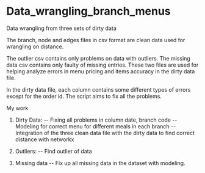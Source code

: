 # Data_wrangling_branch_menus
Data wrangling from three sets of dirty data

The branch, node and edges files in csv format are clean data used for wrangling on distance.

The outlier csv contains only problems on data with outliers. The missing data csv contains only faulty of missing entries.
These two files are used for helping analyze errors in menu pricing and items accuracy in the dirty data file.

In the dirty data file, each column contains some different types of errors except for the order id. 
The script aims to fix all the problems.

My work
1. Dirty Data:
-- Fixing all problems in column date, branch code
-- Modeling for correct menu for different meals in each branch
-- Integration of the three clean data file with the dirty data to find correct distance with networkx

2. Outliers:
-- Find outlier of data 

3. Missing data
-- Fix up all missing data in the dataset with modeling. 
